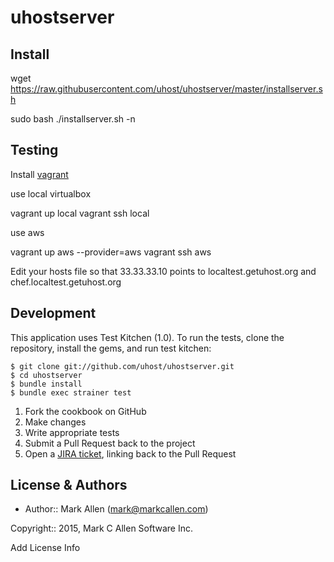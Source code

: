 uhostserver
===========

Install
-------

wget https://raw.githubusercontent.com/uhost/uhostserver/master/installserver.sh

sudo bash ./installserver.sh -n <site name>

Testing
-------

Install [vagrant](http://docs.vagrantup.com/v2/installation/)

use local virtualbox

vagrant up local
vagrant ssh local

use aws

vagrant up aws --provider=aws
vagrant ssh aws

Edit your hosts file so that 33.33.33.10 points to localtest.getuhost.org and chef.localtest.getuhost.org

Development
-----------
This application uses Test Kitchen (1.0). To run the tests, clone the repository, install the gems, and run test kitchen:

    $ git clone git://github.com/uhost/uhostserver.git
    $ cd uhostserver
    $ bundle install
    $ bundle exec strainer test

1. Fork the cookbook on GitHub
2. Make changes
3. Write appropriate tests
4. Submit a Pull Request back to the project
5. Open a [JIRA ticket](https://tickets.opscode.com), linking back to the Pull Request


License & Authors
-----------------
- Author:: Mark Allen (mark@markcallen.com)

Copyright:: 2015, Mark C Allen Software Inc. 

Add License Info
